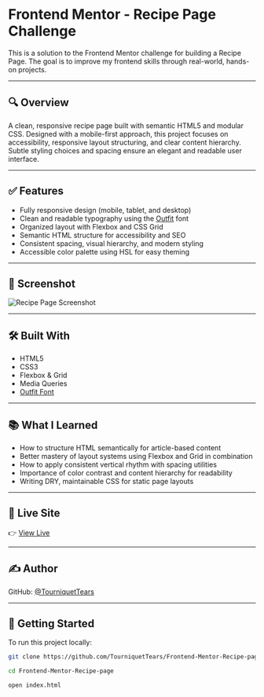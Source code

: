 # Frontend Mentor - Recipe Page Challenge

This is a solution to the Frontend Mentor challenge for building a Recipe Page. The goal is to improve my frontend skills through real-world, hands-on projects.

---

## 🔍 Overview

A clean, responsive recipe page built with semantic HTML5 and modular CSS. Designed with a mobile-first approach, this project focuses on accessibility, responsive layout structuring, and clear content hierarchy. Subtle styling choices and spacing ensure an elegant and readable user interface.

---

## ✅ Features

- Fully responsive design (mobile, tablet, and desktop)
- Clean and readable typography using the [Outfit](https://fonts.google.com/specimen/Outfit) font
- Organized layout with Flexbox and CSS Grid
- Semantic HTML structure for accessibility and SEO
- Consistent spacing, visual hierarchy, and modern styling
- Accessible color palette using HSL for easy theming

---

## 📸 Screenshot

![Recipe Page Screenshot](./screenshot.png) <!-- Replace with actual screenshot path -->

---

## 🛠️ Built With

- HTML5
- CSS3
- Flexbox & Grid
- Media Queries
- [Outfit Font](https://fonts.google.com/specimen/Outfit)

---

## 📚 What I Learned

- How to structure HTML semantically for article-based content
- Better mastery of layout systems using Flexbox and Grid in combination
- How to apply consistent vertical rhythm with spacing utilities
- Importance of color contrast and content hierarchy for readability
- Writing DRY, maintainable CSS for static page layouts

---

## 🔗 Live Site

👉 [View Live](https://your-live-site-url.com) <!-- Replace this with your actual live site link -->

---

## ✍️ Author

GitHub: [@TourniquetTears](https://github.com/TourniquetTears)

---

## 🚀 Getting Started

To run this project locally:

```bash
git clone https://github.com/TourniquetTears/Frontend-Mentor-Recipe-page.git

cd Frontend-Mentor-Recipe-page

open index.html
